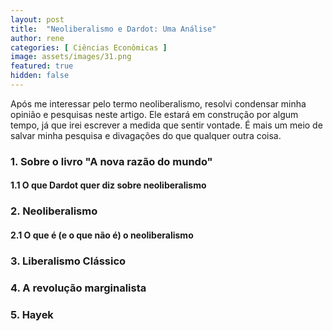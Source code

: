 ```yaml
---
layout: post
title:  "Neoliberalismo e Dardot: Uma Análise"
author: rene
categories: [ Ciências Econômicas ]
image: assets/images/31.png
featured: true
hidden: false
---
```

Após me interessar pelo termo neoliberalismo, resolvi condensar minha opinião e pesquisas neste artigo. Ele estará em construção por algum tempo, já que irei escrever a medida que sentir vontade. É mais um meio de salvar minha pesquisa e divagações do que qualquer outra coisa.

### 1. Sobre o livro "A nova razão do mundo"
#### 1.1 O que Dardot quer diz sobre neoliberalismo

### 2. Neoliberalismo
#### 2.1 O que é (e o que não é) o neoliberalismo

### 3. Liberalismo Clássico

### 4. A revolução marginalista

### 5. Hayek